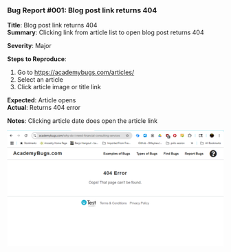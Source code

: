 ### Bug Report #001: Blog post link returns 404

**Title**: Blog post link returns 404  
**Summary**: Clicking link from article list to open blog post returns 404  

**Severity**: Major  

**Steps to Reproduce**:  
1. Go to https://academybugs.com/articles/
2. Select an article
3. Click article image or title link

**Expected**: Article opens  
**Actual**: Returns 404 error

**Notes**: Clicking article date does open the article link

![404 error](<001-blog-post-404.png>)